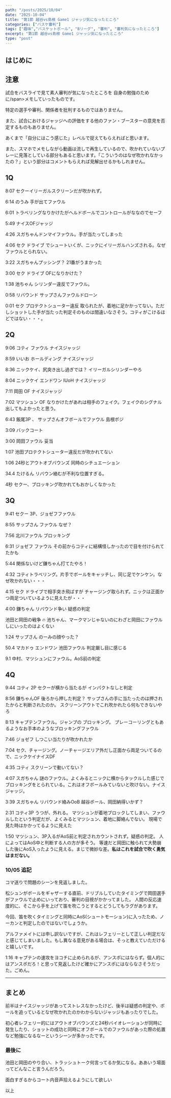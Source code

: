 ```yaml
---
path: "/posts/2025/10/04"
date: "2025-10-04"
title: "第1節 越谷vs島根 Game1 ジャッジ気になったところ"
categories: ["バスケ審判"]
tags: ["趣味","バスケットボール", "Bリーグ", "審判", "審判気になったところ"]
excerpt: "第1節 越谷vs島根 Game1 ジャッジ気になったところ"
type: "post"
---
```


## はじめに


## 注意

試合をバスライで見て素人審判が気になったところを <span class="marker-important">自身の勉強のために/span>メモしていったものです。

特定の選手や審判、関係者を批判するものではありません。

また、試合におけるジャッジへの評価をする他のファン・ブースターの意見を否定するものもありません。

あくまで「自分にはこう感じた」レベルで捉えてもらえればと思います。

また、スマホでメモしながら動画は流しで再生しているので、吹かれていないプレーに見落としている部分もあると思います。「こういうのはなぜ吹かれなかったの？」という部分はコメントもらえれば見解出せるかもしれません。

## 1Q 

8:07 セクーイリーガルスクリーンだが吹かれず。

6:14 のうみ 手が出てファウル

6:01 トラベリングなりかけたがヘルドボールでコントロールがななのでセーフ

5:49 ナイスOFジャッジ


4:26 スガちゃんドンマイファウル。手が当たってしまった

4:06 セク ドライブ でシュートいくが、ニックにイリーガルハンズされる。なぜファウルとられない。

3:22 スガちゃんプッシング？ 21番がうまかった

3:00 セク ドライブ OFになりかけた？

1:38 池ちゃん シリンダー違反でファウル。

0:58 リバウンド サップさんファウルドローン

0:01 セク プロテクトシューター違反 取られたが、着地に足かかってない。ただしショットした手が当たった判定そのものは間違いなさそう。コティがこけるほどではない・・・。

## 2Q

9:06 コティ ファウル ナイスジャッジ

8:59 いいお ホールディング ナイスジャッジ

8:36 ニックケイ、尻突き出し過ぎでは？ イリーガルシリンダーやろ

8:04 ニックケイ エンドワン IUoH ナイスジャッジ

7:11 岡田 OF ナイスジャッジ

7:02 マツシュン  OF なりかけたがあれは相手のフェイク。フェイクのシグナル出してもよかったと思う。

6:43 飯尾3P 、 サップさんオフボールでファウル 島根ポジ

3:09 バックコート 

3:00 岡田ファウル 妥当

1:07 池田プロテクトシューター違反だが吹かれてない

1:06 24秒とアウトオブバウンズ 同時のシチュエーション

34.4 たけるん リバウン絡むが不利な位置すぎる。

4秒 セクー、ブロッキング吹かれてもおかしくなかった


## 3Q

9:41 セクー 3P、ジョゼフファウル

8:55 サップさん ファウル なぜ？

7:56 北川ファウル ブロッキング

6:31 ジョゼフ ファウル その前からコティに結構怪しかったので目を付けられてたかも

5:44 関係ないけど鎌ちゃん打てたやろ！

4:32 コティトラベリング。片手でボールをキャッチし、同じ足でケンケン。なぜ吹かれない・・・

4:15 セク ドライブで相手突き飛ばすが チャージング取られず。ニックは正面かつ両足ついているように見えたが・・・

4:00 鎌ちゃん リバウンド争い 疑惑の判定

池田と岡田の戦争 🔥
池ちゃん、マークマンじゃないのにわざと岡田にファウルしにいったのはよくない

1:24 サップさん のーみの顔やった？

50.4 マカドゥ エンドワン  池田ファウル
判定厳し目に感じる

9.1 中村、マツシュンにファウル。AoS前の判定

## 4Q

9:44 コティ 2P セクーが横から当たるが インパクトなしと判定

8:56 鎌ちゃんOF 後ろから押した判定？ サップさんの手に当たったのは押されたからと判断されたのか。  スクリーンアウトでこれ吹かれたら何もできないやろ

8:13 キャプテンファウル。ジャンプの ブロッキング。 プレーコーリングともあるようなお手本のようなブロッキングファウル

7:46 ジョゼフ しつこい当たりが吹かれたか

7:04 セク、チャージング。ノーチャージエリア外だし正面から両足ついてるので、ニックケイナイスDF

4:35 コティ スクリーンで動いてない？

4:07 スガちゃん 謎のファウル。よくみるとニックに横からタックルした感じでブロッキングをとられている。これはオフボールみていないと吹けない。ナイスジャッジ。

3:39 スガちゃん リバウンド絡みOoB 越谷ボール、岡田納得いかず？

2:31 コティ3P うつが、外れる。 マツシュンが着地ブロックしてしまい、ファウルしたという判定だが、よくみるとマツシュン、着地に脚絡んでない。 現場で見た時はかかってるように見えた

1:50 マツシュン、<span class="marker-important">3P入るがAoS前と判定されカウントされず。疑惑の判定。 </span>人によってはAoS中と判断する人の方が多そう。 
等速だと岡田に触られて大勢崩した後にAoS入ったように見える。まじで微妙な差。**私はこれを試合で吹く勇気はまだない。**

### 10/05 追記

コマ送りで問題のシーンを見返しました。

松シュンがボールをギャザーする直前、ドリブルしていたタイミングで岡田選手がファウルで止めにいっており、審判の目視がかかってました。
人間の反応速度的に、そこから手を上げて笛を吹こうとするとどうしてもラグがあります。

今回、笛を吹くタイミングと同時にAoS(シュートモーション)に入ったため、ノーカンと判定したのではないでしょうか。

アルファメイトには申し訳ないですが、これはレフェリーとして正しい判定だなと感じてしまいました。もし異なる意見がある場合は、そっと教えていただけると嬉しいです。


1:16 キャプテンの速攻をヨコチに止められるが、アンスポにはならず。個人的にはアンスポだろ！と思って見返したけど確かにアンスポにはならなさそうだった。ごめん。


---
## まとめ

前半はナイスジャッジがあってストレスなかったけど、後半は疑惑の判定や、ボールを追っているとなぜ吹かれたのかわからないジャッジもあったりでした。

初心者レフェリー的にはアウトオブバウンズと24秒バイオレーションが同時に発生したり、ショットの成功と同時にオフボールでのファウルがあった際の処置など勉強になるなーというシーンが多かったです。

### 最後に

池田と岡田のやり合い、トラッシュトーク何言ってるか気になる。ああいう場面ってどんなこと言うんだろう。

面白すぎるからコート内音声拾えるようにして欲しい

以上


